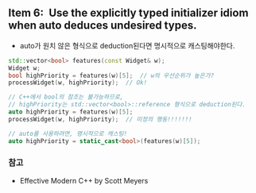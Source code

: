 ## Item 6: Use the explicitly typed initializer idiom when auto deduces undesired types.
* auto가 원치 않은 형식으로 deduction된다면 명시적으로 캐스팅해야한다.
```C++
std::vector<bool> features(const Widget& w);
Widget w;
bool highPriority = features(w)[5];  // w의 우선순위가 높은가?
processWidget(w, highPriority);  // Ok!

// C++에서 bool의 참조는 불가능하므로,
// highPriority는 std::vector<bool>::reference 형식으로 deduction된다.
auto highPriority = features(w)[5];
processWidget(w, highPriority);  // 미정의 행동!!!!!!!

// auto를 사용하려면, 명시적으로 캐스팅!
auto highPriority = static_cast<bool>(features(w)[5]);
```

### 참고
* Effective Modern C++ by Scott Meyers
